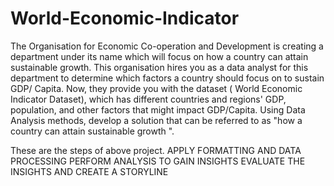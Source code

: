 # World-Economic-Indicator
The Organisation for Economic Co-operation and Development is creating a department under its name which will focus on how a country can attain sustainable growth.
This organisation hires you as a data analyst for this department to determine which factors a country should focus on to sustain GDP/ Capita.
Now, they provide you with the dataset ( World Economic Indicator Dataset), which has different countries and regions' GDP, population, and other factors that might 
impact GDP/Capita. Using Data Analysis methods, develop a solution that can be referred to as "how a country can attain sustainable growth ".

These are the steps of above project.
APPLY FORMATTING AND DATA PROCESSING
PERFORM ANALYSIS TO GAIN INSIGHTS
EVALUATE THE INSIGHTS AND CREATE A STORYLINE
